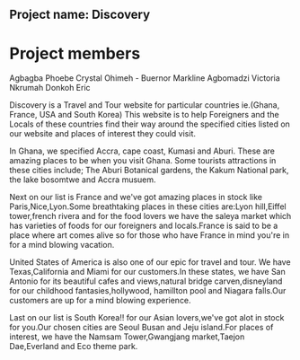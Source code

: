 ## Project name: Discovery

# Project members

 Agbagba Phoebe Crystal
 Ohimeh - Buernor Markline
 Agbomadzi Victoria
 Nkrumah Donkoh Eric

 Discovery is a Travel and Tour website for particular countries ie.(Ghana, France, USA and South Korea)
 This website is to help Foreigners and the Locals of these countries find their way around the specified 
 cities listed on our website and places of interest they could visit.

 In Ghana, we specified Accra, cape coast, Kumasi and Aburi. These are amazing places to be when you visit Ghana.
 Some tourists attractions in these cities include; The Aburi Botanical gardens, the Kakum National park, the lake
 bosomtwe and Accra musuem.

 Next on our list is France and we've got amazing places in stock like Paris,Nice,Lyon.Some breathtaking places in
 these cities are:Lyon hill,Eiffel tower,french rivera and for the food lovers we have the saleya market which has
 varieties of foods for our foreigners and locals.France is said to be a place where art comes alive so for those who
 have France in mind you're in for a mind blowing vacation.

 United States of America is also one of our epic for travel and tour. We have Texas,California and Miami for our 
 customers.In these states, we have San Antonio for its beautiful cafes and views,natural bridge carven,disneyland 
 for our childhood fantasies,hollywood, hamillton pool and Niagara falls.Our customers are up for a mind blowing 
 experience.

 Last on our list is South Korea!! for our Asian lovers,we've got alot in stock for you.Our chosen cities are Seoul
 Busan and Jeju island.For places of interest, we have the Namsam Tower,Gwangjang market,Taejon Dae,Everland and
 Eco theme park.

 

